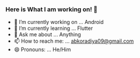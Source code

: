 ### Here is What I am working on! 👋

- 🔭 I’m currently working on ... Android
- 🌱 I’m currently learning ... Flutter
- 💬 Ask me about ... Anything
- 📫 How to reach me: ... abkoradiya09@gmail.com
- 😄 Pronouns: ... He/Him
